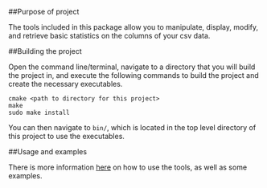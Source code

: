 ##Purpose of project

The tools included in this package allow you to manipulate, display, modify, and retrieve basic
statistics on the columns of your csv data.

##Building the project

Open the command line/terminal, navigate to a directory that you will build the project in,
and execute the following commands to build the project and create the necessary executables.

```
cmake <path to directory for this project>
make
sudo make install
```

You can then navigate to `bin/`, which is located in the top level directory of this project to use the executables.

##Usage and examples

There is more information [here](Usageandexamples.md) on how to use the tools, as well as some examples.


